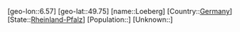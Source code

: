 ﻿---
location: [49.75,6.57]
type: City
tags:
- geo/City


SpocWebEntityId: 32185
isDeleted: false
confidential: public

---
[geo-lon::6.57]
[geo-lat::49.75]
[name::Loeberg]
[Country::[Germany](geo/Continent/Europe/Germany.md)]
[State::[Rheinland-Pfalz](geo/Continent/Europe/Germany/Rheinland-Pfalz.md)]
[Population::]
[Unknown::]

